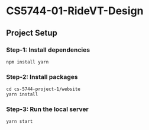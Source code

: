 # CS5744-01-RideVT-Design

## Project Setup

### Step-1: Install dependencies
```
npm install yarn
```

### Step-2: Install packages
```
cd cs-5744-project-1/website
yarn install
```

### Step-3: Run the local server
```
yarn start
```

